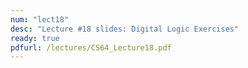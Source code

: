 ```yaml
---
num: "lect18"
desc: "Lecture #18 slides: Digital Logic Exercises"
ready: true
pdfurl: /lectures/CS64_Lecture18.pdf
---
```



